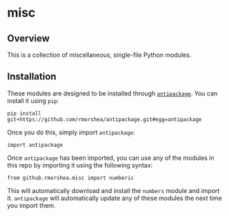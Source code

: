 # misc

## Overview

This is a collection of miscellaneous, single-file Python modules.

## Installation

These modules are designed to be installed through [`antipackage`](https://github.com/rmorshea/antipackage).
You can install it using `pip`:

```
pip install git+https://github.com/rmorshea/antipackage.git#egg=antipackage
```

Once you do this, simply import `antipackage`:

```
import antipackage
```

Once `antipackage` has been imported, you can use any of the modules in this repo by importing
it using the following syntax:

```
from github.rmorshea.misc import numberic
```

This will automatically download and install the `numbers` module and import it. `antipackage` will
automatically update any of these modules the next time you import them.
